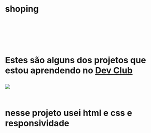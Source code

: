 <h1>shoping<h1/>
<br>
<br>
<p> Estes são alguns dos projetos que estou aprendendo no <a href="https://rodolfomori.com.br/devclub">Dev Club<a/><p/>
  <img src="https://github.com/msdoli/shoping/blob/master/img/Captura%20da%20Web_21-11-2022_14592_127.0.0.1.jpeg?raw=true">
  <br>
  <br>
 <p> nesse projeto usei html e css e responsividade<p/>
